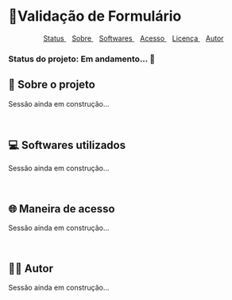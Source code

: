 # 📑Validação de Formulário

<div id="topicos" align="center">
    <a href="#status"> Status </a>&nbsp;&nbsp;
    <a href="#sobre"> Sobre </a>&nbsp;&nbsp;
    <a href="#softwares"> Softwares </a>&nbsp;&nbsp;
    <a href="#acesso"> Acesso </a>&nbsp;&nbsp; 
    <a href="#licenca"> Licença </a>&nbsp;&nbsp; 
    <a href="#autor"> Autor </a>
</div>

<!-- Aqui virá a imagem do projeto  --> 
<h3 id="status"> Status do projeto: Em andamento... 🚧 </h3>


<h2 id="sobre"> 🔎 Sobre o projeto </h2>
<p> Sessão ainda em construção... </p>
<br/>

<h2 id="softwares"> 💻 Softwares utilizados </h2>
<p> Sessão ainda em construção... </p>
</br>

<h2 id="acesso"> 🌐 Maneira de acesso </h2>
<p> Sessão ainda em construção... </p>
<br/>

<h2 id="autor"> 👦🏾 Autor </h2>
<p> Sessão ainda em construção... </p>






